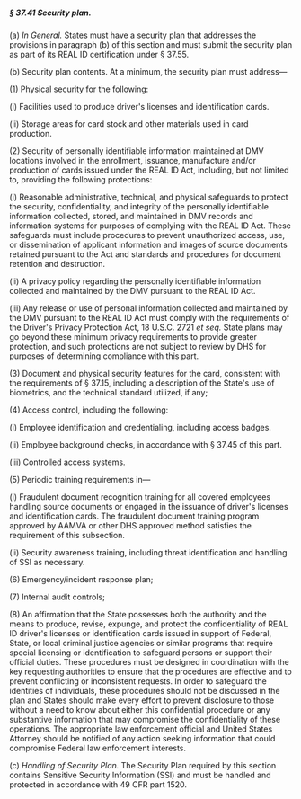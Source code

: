 ##### § 37.41 Security plan. #####

(a) *In General.* States must have a security plan that addresses the provisions in paragraph (b) of this section and must submit the security plan as part of its REAL ID certification under § 37.55.

(b) Security plan contents. At a minimum, the security plan must address—

(1) Physical security for the following:

(i) Facilities used to produce driver's licenses and identification cards.

(ii) Storage areas for card stock and other materials used in card production.

(2) Security of personally identifiable information maintained at DMV locations involved in the enrollment, issuance, manufacture and/or production of cards issued under the REAL ID Act, including, but not limited to, providing the following protections:

(i) Reasonable administrative, technical, and physical safeguards to protect the security, confidentiality, and integrity of the personally identifiable information collected, stored, and maintained in DMV records and information systems for purposes of complying with the REAL ID Act. These safeguards must include procedures to prevent unauthorized access, use, or dissemination of applicant information and images of source documents retained pursuant to the Act and standards and procedures for document retention and destruction.

(ii) A privacy policy regarding the personally identifiable information collected and maintained by the DMV pursuant to the REAL ID Act.

(iii) Any release or use of personal information collected and maintained by the DMV pursuant to the REAL ID Act must comply with the requirements of the Driver's Privacy Protection Act, 18 U.S.C. 2721 *et seq.* State plans may go beyond these minimum privacy requirements to provide greater protection, and such protections are not subject to review by DHS for purposes of determining compliance with this part.

(3) Document and physical security features for the card, consistent with the requirements of § 37.15, including a description of the State's use of biometrics, and the technical standard utilized, if any;

(4) Access control, including the following:

(i) Employee identification and credentialing, including access badges.

(ii) Employee background checks, in accordance with § 37.45 of this part.

(iii) Controlled access systems.

(5) Periodic training requirements in—

(i) Fraudulent document recognition training for all covered employees handling source documents or engaged in the issuance of driver's licenses and identification cards. The fraudulent document training program approved by AAMVA or other DHS approved method satisfies the requirement of this subsection.

(ii) Security awareness training, including threat identification and handling of SSI as necessary.

(6) Emergency/incident response plan;

(7) Internal audit controls;

(8) An affirmation that the State possesses both the authority and the means to produce, revise, expunge, and protect the confidentiality of REAL ID driver's licenses or identification cards issued in support of Federal, State, or local criminal justice agencies or similar programs that require special licensing or identification to safeguard persons or support their official duties. These procedures must be designed in coordination with the key requesting authorities to ensure that the procedures are effective and to prevent conflicting or inconsistent requests. In order to safeguard the identities of individuals, these procedures should not be discussed in the plan and States should make every effort to prevent disclosure to those without a need to know about either this confidential procedure or any substantive information that may compromise the confidentiality of these operations. The appropriate law enforcement official and United States Attorney should be notified of any action seeking information that could compromise Federal law enforcement interests.

(c) *Handling of Security Plan.* The Security Plan required by this section contains Sensitive Security Information (SSI) and must be handled and protected in accordance with 49 CFR part 1520.